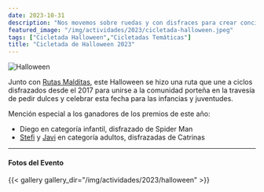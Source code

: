 ```yaml
---
date: 2023-10-31
description: "Nos movemos sobre ruedas y con disfraces para crear conciencia y recuperar nuestras ciudades desde los medios de transporte más saludables."
featured_image: "/img/actividades/2023/cicletada-halloween.jpeg"
tags: ["Cicletada Halloween","Cicletadas Temáticas"]
title: "Cicletada de Halloween 2023"
---
```

![Halloween](/img/actividades/2023/halloween/5.jpeg)

Junto con [Rutas Malditas](https://www.instagram.com/escuelarutasmalditas/), este Halloween se hizo una ruta que une a ciclos disfrazados desde el 2017 para unirse a la comunidad porteña en la travesía de pedir dulces y celebrar esta fecha para las infancias y juventudes.

Mención especial a los ganadores de los premios de este año:

- Diego en categoría infantil, disfrazado de Spider Man
- [Stefi](https://www.instagram.com/stefi.fpino/) y [Javi](https://www.instagram.com/javibymontecinos/) en categoría adultos, disfrazadas de Catrinas

____
#### **Fotos del Evento**

{{< gallery gallery_dir="/img/actividades/2023/halloween" >}}
